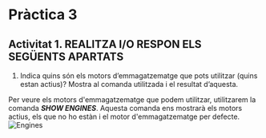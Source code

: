 # Pràctica 3

## Activitat 1. REALITZA I/O RESPON ELS SEGÜENTS APARTATS

1. Indica quins són els motors d’emmagatzematge que pots utilitzar (quins estan actius)? Mostra al comanda utilitzada i el resultat d’aquesta.</br>

Per veure els motors d'emmagatzematge que podem utilitzar, utilitzarem la comanda <i><b>SHOW ENGINES</b></i>. Aquesta comanda ens mostrarà els motors actius, els que no ho estàn i el motor d'emmagatzematge per defecte. ![Engines](img/P3/Screenshot_1.png)
